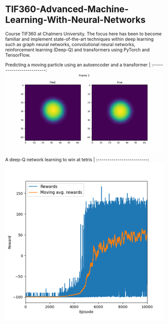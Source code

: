 # TIF360-Advanced-Machine-Learning-With-Neural-Networks
Course TIF360 at Chalmers University. The focus here has been to become familiar and implement state-of-the-art techniques within deep learning such as graph neural networks, convolutional neural networks, reinforcement learning (Deep-Q) and transformers using PyTorch and TensorFlow.

Predicting a moving particle using an autoencoder and a transformer |
:-------------------------:
![](https://github.com/erik-norlin/TIF360-Advanced-Machine-Learning-With-Neural-Networks/blob/main/HW_C/results/gifs/best%20predictions/transformer_frames%3D20.gif?raw=true)

A deep-Q network learning to win at tetris |
:-------------------------:
![](https://github.com/erik-norlin/TIF360-Advanced-Machine-Learning-With-Neural-Networks/blob/main/HW_B/src/plots/R(E)_2a.png?raw=true)
